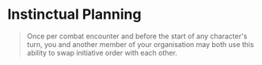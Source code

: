 # Instinctual Planning

> Once per combat encounter and before the start of any character's turn, you and another member of your organisation may both use this ability to swap initiative order with each other.
